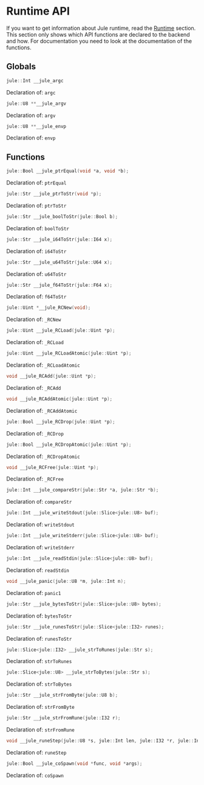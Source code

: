 # Runtime API

If you want to get information about Jule runtime, read the [Runtime](/runtime/) section. This section only shows which API functions are declared to the backend and how. For documentation you need to look at the documentation of the functions.

## Globals

```cpp
jule::Int __jule_argc
```
Declaration of: `argc`

```cpp
jule::U8 **__jule_argv
```
Declaration of: `argv`

```cpp
jule::U8 **__jule_envp
```
Declaration of: `envp`

## Functions

```cpp
jule::Bool __jule_ptrEqual(void *a, void *b);
```
Declaration of: `ptrEqual`

```cpp
jule::Str __jule_ptrToStr(void *p);
```
Declaration of: `ptrToStr`

```cpp
jule::Str __jule_boolToStr(jule::Bool b);
```
Declaration of: `boolToStr`

```cpp
jule::Str __jule_i64ToStr(jule::I64 x);
```
Declaration of: `i64ToStr`

```cpp
jule::Str __jule_u64ToStr(jule::U64 x);
```
Declaration of: `u64ToStr`

```cpp
jule::Str __jule_f64ToStr(jule::F64 x);
```
Declaration of: `f64ToStr`

```cpp
jule::Uint *__jule_RCNew(void);
```
Declaration of: `_RCNew`

```cpp
jule::Uint __jule_RCLoad(jule::Uint *p);
```
Declaration of: `_RCLoad`

```cpp
jule::Uint __jule_RCLoadAtomic(jule::Uint *p);
```
Declaration of: `_RCLoadAtomic`

```cpp
void __jule_RCAdd(jule::Uint *p);
```
Declaration of: `_RCAdd`

```cpp
void __jule_RCAddAtomic(jule::Uint *p);
```
Declaration of: `_RCAddAtomic`

```cpp
jule::Bool __jule_RCDrop(jule::Uint *p);
```
Declaration of: `_RCDrop`

```cpp
jule::Bool __jule_RCDropAtomic(jule::Uint *p);
```
Declaration of: `_RCDropAtomic`

```cpp
void __jule_RCFree(jule::Uint *p);
```
Declaration of: `_RCFree`

```cpp
jule::Int __jule_compareStr(jule::Str *a, jule::Str *b);
```
Declaration of: `compareStr`

```cpp
jule::Int __jule_writeStdout(jule::Slice<jule::U8> buf);
```
Declaration of: `writeStdout`

```cpp
jule::Int __jule_writeStderr(jule::Slice<jule::U8> buf);
```
Declaration of: `writeStderr`

```cpp
jule::Int __jule_readStdin(jule::Slice<jule::U8> buf);
```
Declaration of: `readStdin`

```cpp
void __jule_panic(jule::U8 *m, jule::Int n);
```
Declaration of: `panic1`

```cpp
jule::Str __jule_bytesToStr(jule::Slice<jule::U8> bytes);
```
Declaration of: `bytesToStr`

```cpp
jule::Str __jule_runesToStr(jule::Slice<jule::I32> runes);
```
Declaration of: `runesToStr`

```cpp
jule::Slice<jule::I32> __jule_strToRunes(jule::Str s);
```
Declaration of: `strToRunes`

```cpp
jule::Slice<jule::U8> __jule_strToBytes(jule::Str s);
```
Declaration of: `strToBytes`

```cpp
jule::Str __jule_strFromByte(jule::U8 b);
```
Declaration of: `strFromByte`

```cpp
jule::Str __jule_strFromRune(jule::I32 r);
```
Declaration of: `strFromRune`

```cpp
void __jule_runeStep(jule::U8 *s, jule::Int len, jule::I32 *r, jule::Int *outLen);
```
Declaration of: `runeStep`

```cpp
jule::Bool __jule_coSpawn(void *func, void *args);
```
Declaration of: `coSpawn`